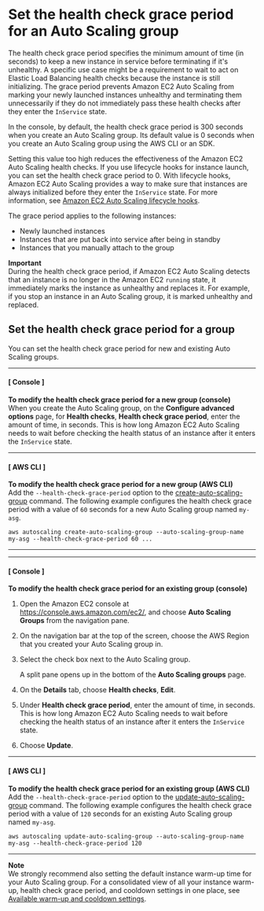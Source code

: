 # Set the health check grace period for an Auto Scaling group<a name="health-check-grace-period"></a>

The health check grace period specifies the minimum amount of time \(in seconds\) to keep a new instance in service before terminating if it's unhealthy\. A specific use case might be a requirement to wait to act on Elastic Load Balancing health checks because the instance is still initializing\. The grace period prevents Amazon EC2 Auto Scaling from marking your newly launched instances unhealthy and terminating them unnecessarily if they do not immediately pass these health checks after they enter the `InService` state\.

In the console, by default, the health check grace period is 300 seconds when you create an Auto Scaling group\. Its default value is 0 seconds when you create an Auto Scaling group using the AWS CLI or an SDK\. 

Setting this value too high reduces the effectiveness of the Amazon EC2 Auto Scaling health checks\. If you use lifecycle hooks for instance launch, you can set the health check grace period to 0\. With lifecycle hooks, Amazon EC2 Auto Scaling provides a way to make sure that instances are always initialized before they enter the `InService` state\. For more information, see [Amazon EC2 Auto Scaling lifecycle hooks](lifecycle-hooks.md)\.

The grace period applies to the following instances:
+ Newly launched instances
+ Instances that are put back into service after being in standby
+ Instances that you manually attach to the group

**Important**  
During the health check grace period, if Amazon EC2 Auto Scaling detects that an instance is no longer in the Amazon EC2 `running` state, it immediately marks the instance as unhealthy and replaces it\. For example, if you stop an instance in an Auto Scaling group, it is marked unhealthy and replaced\.

## Set the health check grace period for a group<a name="set-health-check-grace-period"></a>

You can set the health check grace period for new and existing Auto Scaling groups\.

------
#### [ Console ]

**To modify the health check grace period for a new group \(console\)**  
When you create the Auto Scaling group, on the **Configure advanced options** page, for **Health checks**, **Health check grace period**, enter the amount of time, in seconds\. This is how long Amazon EC2 Auto Scaling needs to wait before checking the health status of an instance after it enters the `InService` state\.

------
#### [ AWS CLI ]

**To modify the health check grace period for a new group \(AWS CLI\)**  
Add the `--health-check-grace-period` option to the [create\-auto\-scaling\-group](https://docs.aws.amazon.com/cli/latest/reference/autoscaling/create-auto-scaling-group.html) command\. The following example configures the health check grace period with a value of `60` seconds for a new Auto Scaling group named `my-asg`\.

```
aws autoscaling create-auto-scaling-group --auto-scaling-group-name my-asg --health-check-grace-period 60 ...
```

------

------
#### [ Console ]

**To modify the health check grace period for an existing group \(console\)**

1. Open the Amazon EC2 console at [https://console\.aws\.amazon\.com/ec2/](https://console.aws.amazon.com/ec2/), and choose **Auto Scaling Groups** from the navigation pane\.

1. On the navigation bar at the top of the screen, choose the AWS Region that you created your Auto Scaling group in\.

1. Select the check box next to the Auto Scaling group\.

   A split pane opens up in the bottom of the **Auto Scaling groups** page\. 

1. On the **Details** tab, choose **Health checks**, **Edit**\.

1. Under **Health check grace period**, enter the amount of time, in seconds\. This is how long Amazon EC2 Auto Scaling needs to wait before checking the health status of an instance after it enters the `InService` state\.

1. Choose **Update**\.

------
#### [ AWS CLI ]

**To modify the health check grace period for an existing group \(AWS CLI\)**  
Add the `--health-check-grace-period` option to the [update\-auto\-scaling\-group](https://docs.aws.amazon.com/cli/latest/reference/autoscaling/update-auto-scaling-group.html) command\. The following example configures the health check grace period with a value of `120` seconds for an existing Auto Scaling group named `my-asg`\.

```
aws autoscaling update-auto-scaling-group --auto-scaling-group-name my-asg --health-check-grace-period 120
```

------

**Note**  
We strongly recommend also setting the default instance warm\-up time for your Auto Scaling group\. For a consolidated view of all your instance warm\-up, health check grace period, and cooldown settings in one place, see [Available warm\-up and cooldown settings](consolidated-view-of-warm-up-and-cooldown-settings.md)\.